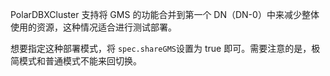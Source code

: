 PolarDBXCluster 支持将 GMS 的功能合并到第一个 DN（DN-0）中来减少整体使用的资源，这种情况适合进行测试部署。

想要指定这种部署模式，将 `spec.shareGMS`设置为 true 即可。需要注意的是，极简模式和普通模式不能来回切换。
